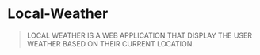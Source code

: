 # Local-Weather

> LOCAL WEATHER IS A WEB APPLICATION THAT DISPLAY THE USER WEATHER BASED ON THEIR CURRENT LOCATION.
